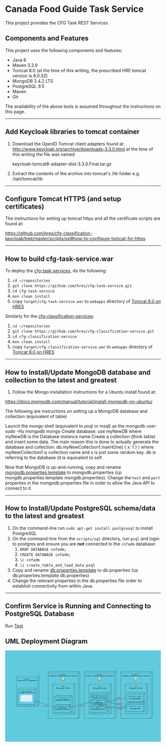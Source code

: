 # Canada Food Guide Task Service

This project provides the CFG Task REST Services

## Components and Features

This project uses the following components and features:

* Java       8
* Maven      3.3.9
* Tomcat     8.0  (at the time of this writing, the prescribed HRE tomcat version is 8.0.32)
* MongoDB    3.4.2 LTS
* PostgreSQL 9.5
* Maven
* Git

The availability of the above tools is assumed throughout the instructions on this page.

---

## Add Keycloak libraries to tomcat container

1. Download the OpenID Tomcat client adapters found at:
http://www.keycloak.org/archive/downloads-3.3.0.html at the time of this writing the file was named

	keycloak-tomcat8-adapter-dist-3.3.0.Final.tar.gz

2. Extract the contents of the archive into tomcat's /lib folder e.g. /opt/tomcat/lib

---

## Configure Tomcat HTTPS (and setup certificates)

The instructions for setting up tomcat https and all the certificate scripts are found at:

https://github.com/hres/cfg-classification-keycloak/tree/master/scripts/ssl#how-to-configure-tomcat-for-https

---

## How to build cfg-task-service.war

To deploy the [cfg-task-services], do the following:

1. `cd ~/repositories`
2. `git clone https://github.com/hres/cfg-task-service.git`
3. `cd cfg-task-service`
4. `mvn clean install`
5. copy `target/cfg-task-service.war` to `webapps` directory of [Tomcat 8.0 on HRES]

Similarly for the [cfg-classification-services]:

1. `cd ~/repositories`
2. `git clone https://github.com/hres/cfg-classification-service.git`
3. `cd cfg-classification-service`
4. `mvn clean install`
5. copy `target/cfg-classification-service.war` to `webapps` directory of [Tomcat 8.0 on HRES]

---

## How to Install/Update MongoDB database and collection to the latest and greatest 
1.  Follow the Mongo installation instructions for a Ubuntu install found at:

https://docs.mongodb.com/manual/tutorial/install-mongodb-on-ubuntu/

The following are instructions on setting up a MongoDB database and collection (equivalent of table)

Launch the mongo shell (equivalent to psql or msql) as the mongodb user: sudo -Hu mongodb mongo
Create database: use myNewDB where myNewDB is the Database instance name
Create a collection (think table) and insert some data. The main reason this is done to actually generate the database and collection: db.myNewCollection1.insertOne( { x: 1 } ) where myNewCollection1 is collection name and x is just some random key. db is referring to the database (it is equivalent to self.

Now that MongoDB is up-and-running, copy and rename [mongodb.properties.template] to mongodb.properties (cp mongdb.properties.template mongdb.properties).  Change the `host` and `port` properties in the mongodb.properties file in order to allow the Java API to connect to it.

---

## How to Install/Update PostgreSQL schema/data to the latest and greatest

1. On the command-line run `sudo apt-get install postgresql` to install PostgreSQL
2. On the command-line from the `scripts/sql` directory, run `psql` and login to postgres and ensure you are **not** connected to the `cnfadm` database:
	1. `DROP DATABASE cnfadm;`
	2. `CREATE DATABASE cnfadm;`
	3. `\c cnfadm`
	4. `\i create_table_and_load_data.psql`
3. Copy and rename [db.properties.template] to db.properties (cp db.properties.template db.properties)
4. Change the relevant properties in the db.properties file order to establish connectivity from within Java.

---




## Confirm Service is Running and Connecting to PostgreSQL Database

Run [Test]

## UML Deployment Diagram

![UML Deployment Diagram](src/main/resources/UML-deployment-diagram.png "UML Deployment Diagram")

[//]: # (These are the references links used in the body of this note and get stripped out when the markdown processor does its thing.  There is no need to format nicely because it should not be seen.)

[install-mongodb-on-ubuntu]:        <https://docs.mongodb.com/manual/tutorial/install-mongodb-on-ubuntu/>
[cfg-task-services]:                <https://github.com/hres/cfg-task-service.git>
[cfg-classification-services]:      <https://github.com/hres/cfg-classification-service.git>
[Tomcat 8.0 on HRES]:               <https://java-dev.hres.ca>
[Test]:                             <https://java-dev.hres.ca/cfg-task-service/service/datasets/status>
[mongodb.properties.template]:      <https://github.com/hres/cfg-task-service/blob/master/src/main/java/ca/gc/ip346/util/mongodb.properties.template>
[db.properties.template]:           <https://github.com/hres/cfg-task-service/blob/master/src/main/java/ca/gc/ip346/util/db.properties.template>
